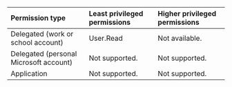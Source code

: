 |Permission type|Least privileged permissions|Higher privileged permissions|
|:---|:---|:---|
|Delegated (work or school account)|User.Read|Not available.|
|Delegated (personal Microsoft account)|Not supported.|Not supported.|
|Application|Not supported.|Not supported.|